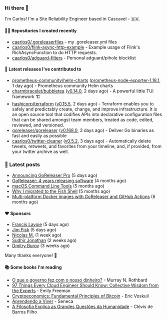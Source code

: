 ### Hi there 👋

I'm Carlos! I'm a Site Reliability Engineer based in Cascavel - 🇧🇷.

#### 👨‍💻 Repositories I created recently
- [caarlos0/.goreleaserfiles](https://github.com/caarlos0/.goreleaserfiles) - my .goreleaser.yml files
- [caarlos0/flink-async-http-example](https://github.com/caarlos0/flink-async-http-example) - Example usage of Flink&#39;s RichAsyncFunction to do HTTP requests.
- [caarlos0/adguard-filters](https://github.com/caarlos0/adguard-filters) - Personal adguard/pihole blocklist

#### 🚀 Latest releases I've contributed to


- [prometheus-community/helm-charts](https://github.com/prometheus-community/helm-charts) ([prometheus-node-exporter-1.18.1](https://github.com/prometheus-community/helm-charts/releases/tag/prometheus-node-exporter-1.18.1), 1 day ago) - Prometheus community Helm charts
- [charmbracelet/bubbletea](https://github.com/charmbracelet/bubbletea) ([v0.14.0](https://github.com/charmbracelet/bubbletea/releases/tag/v0.14.0), 2 days ago) - A powerful little TUI framework 🏗
- [hashicorp/terraform](https://github.com/hashicorp/terraform) ([v0.15.5](https://github.com/hashicorp/terraform/releases/tag/v0.15.5), 2 days ago) - Terraform enables you to safely and predictably create, change, and improve infrastructure. It is an open source tool that codifies APIs into declarative configuration files that can be shared amongst team members, treated as code, edited, reviewed, and versioned.
- [goreleaser/goreleaser](https://github.com/goreleaser/goreleaser) ([v0.168.0](https://github.com/goreleaser/goreleaser/releases/tag/v0.168.0), 3 days ago) - Deliver Go binaries as fast and easily as possible
- [caarlos0/twitter-cleaner](https://github.com/caarlos0/twitter-cleaner) ([v0.5.2](https://github.com/caarlos0/twitter-cleaner/releases/tag/v0.5.2), 3 days ago) - Automatically delete tweets, retweets, and favorites from your timeline, and, if provided, from your twitter archive as well.

### 📄 Latest posts
- [Announcing GoReleaser Pro](https://carlosbecker.com/posts/goreleaser-pro/) (5 days ago)
- [GoReleaser: 4 years releasing software](https://carlosbecker.com/posts/goreleaser-4-years/) (4 months ago)
- [macOS Command Line Tools](https://carlosbecker.com/posts/xcode-select/) (5 months ago)
- [Why I migrated to the Fish Shell](https://carlosbecker.com/posts/fish/) (5 months ago)
- [Multi-platform Docker images with GoReleaser and GitHub Actions](https://carlosbecker.com/posts/multi-platform-docker-images-goreleaser-gh-actions/) (6 months ago)

#### ❤️ Sponsors
- [Francis Lavoie](https://github.com/francislavoie) (5 days ago)
- [Jim Fisk](https://github.com/jimafisk) (5 days ago)
- [Nicolas M.](https://github.com/penguwin) (1 week ago)
- [Sudhir Jonathan](https://github.com/sudhirj) (2 weeks ago)
- [Dmitry Burov](https://github.com/dmitryburov) (3 weeks ago)

Many thanks everyone! 🙏

#### 📚 Some books I'm reading
- [O que o governo fez com o nosso dinheiro?](https://www.goodreads.com/book/show/25266290-o-que-o-governo-fez-com-o-nosso-dinheiro) - Murray N. Rothbard
- [97 Things Every Cloud Engineer Should Know: Collective Wisdom from the Experts](https://www.goodreads.com/book/show/53483754-97-things-every-cloud-engineer-should-know) - Emily Freeman
- [Cryptoeconomics: Fundamental Principles of Bitcoin](https://www.goodreads.com/book/show/56919322-cryptoeconomics) - Eric Voskuil
- [Aprendendo a Viver](https://www.goodreads.com/book/show/28219486-aprendendo-a-viver) - Seneca
- [A Filosofia Explica as Grandes Questões da Humanidade](https://www.goodreads.com/book/show/24265319-a-filosofia-explica-as-grandes-quest-es-da-humanidade) - Clóvis de Barros Filho

